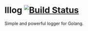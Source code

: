 # lllog [![Build Status](https://travis-ci.org/LorenzoLeonardini/lllog.svg?branch=master)](https://travis-ci.org/LorenzoLeonardini/lllog)

Simple and powerful logger for Golang.
